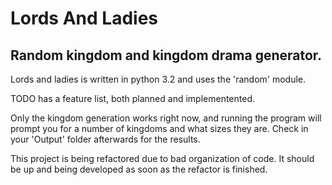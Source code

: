 Lords And Ladies
==============
Random kingdom and kingdom drama generator.
----------

Lords and ladies is written in python 3.2 and uses the 'random' module.

TODO has a feature list, both planned and implementented.

Only the kingdom generation works right now, and running the program will prompt you for a number of kingdoms and what sizes they are. Check in your 'Output' folder afterwards for the results.

This project is being refactored due to bad organization of code. It should be up and being developed as soon as the refactor is finished.
